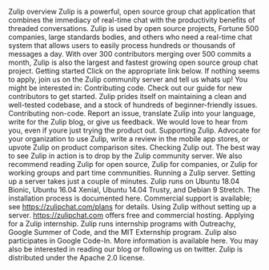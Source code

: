 Zulip overview Zulip is a powerful, open source group chat application that combines the immediacy of real-time chat with the productivity benefits of threaded conversations. Zulip is used by open source projects, Fortune 500 companies, large standards bodies, and others who need a real-time chat system that allows users to easily process hundreds or thousands of messages a day. With over 300 contributors merging over 500 commits a month, Zulip is also the largest and fastest growing open source group chat project. Getting started Click on the appropriate link below. If nothing seems to apply, join us on the Zulip community server and tell us whats up! You might be interested in: Contributing code. Check out our guide for new contributors to get started. Zulip prides itself on maintaining a clean and well-tested codebase, and a stock of hundreds of beginner-friendly issues. Contributing non-code. Report an issue, translate Zulip into your language, write for the Zulip blog, or give us feedback. We would love to hear from you, even if youre just trying the product out. Supporting Zulip. Advocate for your organization to use Zulip, write a review in the mobile app stores, or upvote Zulip on product comparison sites. Checking Zulip out. The best way to see Zulip in action is to drop by the Zulip community server. We also recommend reading Zulip for open source, Zulip for companies, or Zulip for working groups and part time communities. Running a Zulip server. Setting up a server takes just a couple of minutes. Zulip runs on Ubuntu 18.04 Bionic, Ubuntu 16.04 Xenial, Ubuntu 14.04 Trusty, and Debian 9 Stretch. The installation process is documented here. Commercial support is available; see https://zulipchat.com/plans for details. Using Zulip without setting up a server. https://zulipchat.com offers free and commercial hosting. Applying for a Zulip internship. Zulip runs internship programs with Outreachy, Google Summer of Code, and the MIT Externship program. Zulip also participates in Google Code-In. More information is available here. You may also be interested in reading our blog or following us on twitter. Zulip is distributed under the Apache 2.0 license.